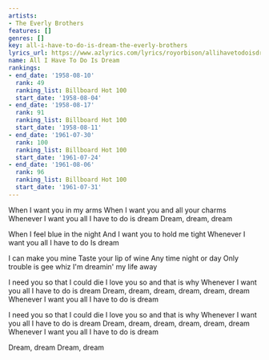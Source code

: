 ```yaml
---
artists:
- The Everly Brothers
features: []
genres: []
key: all-i-have-to-do-is-dream-the-everly-brothers
lyrics_url: https://www.azlyrics.com/lyrics/royorbison/allihavetodoisdream.html
name: All I Have To Do Is Dream
rankings:
- end_date: '1958-08-10'
  rank: 49
  ranking_list: Billboard Hot 100
  start_date: '1958-08-04'
- end_date: '1958-08-17'
  rank: 91
  ranking_list: Billboard Hot 100
  start_date: '1958-08-11'
- end_date: '1961-07-30'
  rank: 100
  ranking_list: Billboard Hot 100
  start_date: '1961-07-24'
- end_date: '1961-08-06'
  rank: 96
  ranking_list: Billboard Hot 100
  start_date: '1961-07-31'
---
```


When I want you in my arms
When I want you and all your charms
Whenever I want you all I have to do is dream
Dream, dream, dream

When I feel blue in the night
And I want you to hold me tight
Whenever I want you all I have to do
Is dream

I can make you mine
Taste your lip of wine
Any time night or day
Only trouble is gee whiz
I'm dreamin' my life away

I need you so that I could die
I love you so and that is why
Whenever I want you all I have to do is dream
Dream, dream, dream, dream, dream, dream
Whenever I want you all I have to do is dream

I need you so that I could die
I love you so and that is why
Whenever I want you all I have to do is dream
Dream, dream, dream, dream, dream, dream
Whenever I want you all I have to do is dream

Dream, dream
Dream, dream



